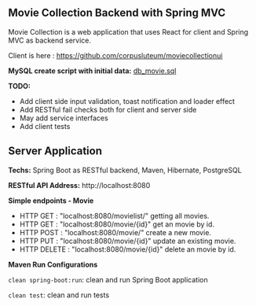 Movie Collection Backend with Spring MVC
---

Movie Collection is a web application that uses React for client and Spring MVC as backend service. 

Client is here : https://github.com/corpusluteum/moviecollectionui

**MySQL create script with initial data:** [db_movie.sql](files/db_movie.sql)

**TODO:**

* Add client side input validation, toast notification and loader effect
* Add RESTful fail checks both for client and server side
* May add service interfaces
* Add client tests


## Server Application

**Techs:** Spring Boot as RESTful backend, Maven, Hibernate, PostgreSQL
	
**RESTful API Address:** http://localhost:8080

**Simple endpoints - Movie**
 * HTTP GET 	: "localhost:8080/movielist/" getting all movies.
 * HTTP GET 	: "localhost:8080/movie/{id}" get an movie by id.
 * HTTP POST	: "localhost:8080/movie/" create a new movie.
 * HTTP PUT 	: "localhost:8080/movie/{id}" update an existing movie.
 * HTTP DELETE : "localhost:8080/movie/{id}" delete an movie by id.


**Maven Run Configurations**

`clean spring-boot:run`: clean and run Spring Boot application

`clean test`: clean and run tests
